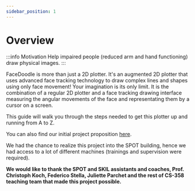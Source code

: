 ```yaml
---
sidebar_position: 1
---
```

# Overview

:::info Motivation
Help impaired people (reduced arm and hand functioning) draw physical images.
:::

FaceDoodle is more than just a 2D plotter. It's an augmented 2D plotter that uses advanced face tracking technology to draw complex lines and shapes using only face movement! Your imagination is its only limit.  It is the combination of a regular 2D plotter and a face tracking drawing interface measuring the angular movements of the face and representating them by a cursor on a screen.

This guide will walk you through the steps needed to get this plotter up and running from A to Z.

<!-- ![](https://hackmd.io/_uploads/rJnUtYdLh.jpg) -->

You can also find our initial project proposition [here](https://docs.google.com/document/d/14f1S9p5atIBSwX1mrhHyiJjjPd0Y6VzMWitGP95JojU/edit?usp=sharing).

We had the chance to realize this project into the SPOT building, hence we had access to a lot of different machines (trainings and supervision were required).

**We would like to thank the SPOT and SKIL assistants and coaches, Prof. Christoph Koch, Federico Stella, Juliette Parchet and the rest of CS-358 teaching team that made this project possible.**
